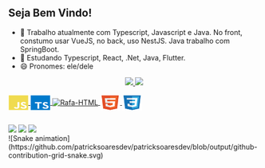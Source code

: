 ## Seja Bem Vindo!

- 🔭 Trabalho atualmente com Typescript, Javascript e Java. No front, constumo usar VueJS, no back, uso NestJS. Java trabalho com SpringBoot.
- 🌱 Estudando Typescript, React, .Net, Java, Flutter.
- 😄 Pronomes: ele/dele

<div align="center">
  <a href="https://github.com/patricksoaresdev">
  <img height="180em" src="https://github-readme-stats.vercel.app/api?username=patricksoaresdev&show_icons=true&theme=dracula&include_all_commits=true&count_private=true"/>
  <img height="180em" src="https://github-readme-stats.vercel.app/api/top-langs/?username=patricksoaresdev&layout=compact&langs_count=7&theme=dracula"/>
</div>
<div style="display: inline_block"><br>
  <img align="center" alt="Rafa-Js" height="30" width="40" src="https://raw.githubusercontent.com/devicons/devicon/master/icons/javascript/javascript-plain.svg">
  <img align="center" alt="Rafa-Ts" height="30" width="40" src="https://raw.githubusercontent.com/devicons/devicon/master/icons/typescript/typescript-plain.svg">   
  <img align="center" alt="Rafa-HTML" height="30" width="40"src="https://cdn.jsdelivr.net/gh/devicons/devicon/icons/vuejs/vuejs-original-wordmark.svg" />          
  <img align="center" alt="Rafa-HTML" height="30" width="40" src="https://raw.githubusercontent.com/devicons/devicon/master/icons/html5/html5-original.svg">  
  <img align="center" alt="Rafa-CSS" height="30" width="40" src="https://raw.githubusercontent.com/devicons/devicon/master/icons/css3/css3-original.svg">
</div>
  
  ##
  
 <div> 
  <a href="https://instagram.com/ticsoares" target="_blank"><img src="https://img.shields.io/badge/-Instagram-%23E4405F?style=for-the-badge&logo=instagram&logoColor=white" target="_blank"></a>
  <a href = "mailto:patrick.soares.dias@gmail.com"><img src="https://img.shields.io/badge/-Gmail-%23333?style=for-the-badge&logo=gmail&logoColor=white" target="_blank"></a>
  <a href="https://www.linkedin.com/in/patrick-soares-929741163/" target="_blank"><img src="https://img.shields.io/badge/-LinkedIn-%230077B5?style=for-the-badge&logo=linkedin&logoColor=white" target="_blank"></a>   
</div>
  <div>  
    ![Snake animation](https://github.com/patricksoaresdev/patricksoaresdev/blob/output/github-contribution-grid-snake.svg)
  </div>
  
